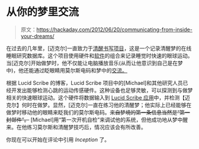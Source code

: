 # 从你的梦里交流

> 原文：<https://hackaday.com/2012/06/20/communicating-from-inside-your-dreams/>

在过去的几年里，[迈克尔]一直致力于[清醒书写项目](http://lsdbase.org/)，这是一个记录清醒梦的在线睡眠研究数据库。这个项目使用硬件和[软件](http://www.lucid-code.com/LucidScribe/)的组合来记录睡觉时快速的眼球运动。当[迈克尔]开始做梦时，他不仅能让电脑播放音乐(从而让他意识到自己是在梦中)，他还能通过眨眼睛用莫尔斯电码和梦中的[交流。](http://lsdbase.org/2012/05/11/hello-dream-world/)

根据 Lucid Scribe 的博客，Lucid Scribe 项目中的[Michael]和其他研究人员已经开发出能够检测心跳的运动传感硬件。这种设备也足够灵敏，可以探测到与做梦相关的快速眼球运动。这个硬件将数据输入到 [Lucid Scribe 应用](http://www.lucid-code.com/LucidScribe/)中，并检测【迈克尔】何时在做梦。显然，[迈克尔]一直在练习他的清醒梦；他实际上已经能够在做梦时移动他的眼睛来眨我们的莫尔斯电码。~~来自梦境的第一条信息当然是“第一封邮件”。~~ [Michael]用“第一次开机自检”来调试他的系统，但他成功地从梦中醒来。在他练习莫尔斯和清醒梦技巧后，情况应该会有所改善。

你现在可以开始在评论中引用 *Inception* 了。